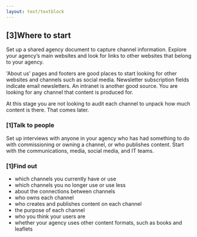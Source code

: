 ```yaml
---
layout: text/textblock
---
```

## [3]Where to start
Set up a shared agency document to capture channel information. Explore your agency’s main websites and look for links to other websites that belong to your agency.

'About us' pages and footers are good places to start looking for other websites and channels such as social media. Newsletter subscription fields indicate email newsletters. An intranet is another good source. You are looking for any channel that content is produced for.

At this stage you are not looking to audit each channel to unpack how much content is there. That comes later.

### [1]Talk to people
Set up interviews with anyone in your agency who has had something to do with commissioning or owning a channel, or who publishes content. Start with the communications, media, social media, and IT teams.

### [1]Find out

 * which channels you currently have or use
 * which channels you no longer use or use less
 * about the connections between channels
 * who owns each channel
 * who creates and publishes content on each channel
 * the purpose of each channel
 * who you think your users are
 * whether your agency uses other content formats, such as books and leaflets
